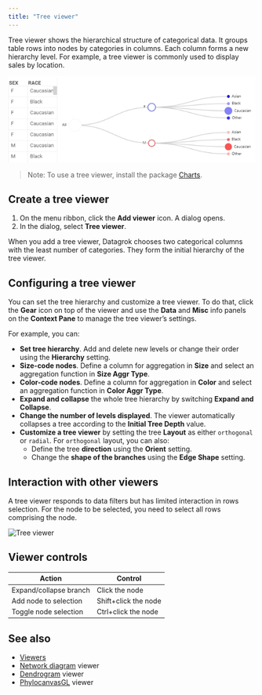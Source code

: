 ```yaml
---
title: "Tree viewer"
---
```


Tree viewer shows the hierarchical structure of categorical data. It groups
table rows into nodes by categories in columns. Each column forms a new
hierarchy level. For example, a tree viewer is commonly used to display sales by
location.

![Tree viewer](tree-viewer.png)

>Note: To use a tree viewer, install the package [Charts](https://github.com/datagrok-ai/public/tree/master/packages/Charts).

## Create a tree viewer

1. On the menu ribbon, click the **Add viewer** icon. A dialog opens.
1. In the dialog, select **Tree viewer**.

When you add a tree viewer, Datagrok chooses two categorical columns with the
least number of categories. They form the initial hierarchy of the tree viewer.

## Configuring a tree viewer

You can set the tree hierarchy and customize a tree viewer. To do that, click
the **Gear** icon on top of the viewer and use the **Data** and **Misc** info
panels on the **Context Pane** to manage the tree viewer’s settings.

For example, you can:

* **Set tree hierarchy**. Add and delete new levels or change their order using
  the **Hierarchy** setting.
* **Size-code nodes**. Define a column for aggregation in **Size** and select an
  aggregation function in **Size Aggr Type**.
* **Color-code nodes**. Define a column for aggregation in **Color** and select
  an aggregation function in **Color Aggr Type**.
* **Expand and collapse** the whole tree hierarchy by switching **Expand and
  Collapse**.
* **Change the number of levels displayed**. The viewer automatically collapses
  a tree according to the **Initial Tree Depth** value.
* **Customize a tree viewer** by setting the tree **Layout** as either
  `orthogonal` or `radial`. For `orthogonal` layout, you can also:
  * Define the tree **direction** using the **Orient** setting.
  * Change the **shape of the branches** using the **Edge Shape** setting.

## Interaction with other viewers

A tree viewer responds to data filters but has limited interaction in rows
selection. For the node to be selected, you need to select all rows comprising
the node.

![Tree viewer](tree-viewer.gif "Tree viewer")

## Viewer controls

| Action                 | Control              |
|------------------------|----------------------|
| Expand/collapse branch | Click the node       |
| Add node to selection  | Shift+click the node |
| Toggle node selection  | Ctrl+click the node  |

## See also

* [Viewers](../viewers/viewers.md)
* [Network diagram](network-diagram.md) viewer
* [Dendrogram](./dendrogram) viewer
* [PhylocanvasGL](./phylocanvas-gl) viewer
